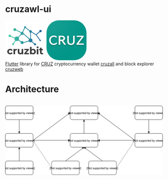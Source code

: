 # cruzawl-ui 
<img width=128 src="https://raw.githubusercontent.com/GreenAppers/cruzawl/master/cruzbit.png?sanitize=true" /> <img src="https://raw.githubusercontent.com/GreenAppers/cruzawl/master/icon.png?sanitize=true"/><br/> [Flutter](https://flutter.dev/) library for [CRUZ](https://github.com/cruzbit/cruzbit) cryptocurrency wallet [cruzall](https://github.com/GreenAppers/cruzall) and block explorer [cruzweb](https://github.com/GreenAppers/cruzweb)

# Architecture
<br/><img src="https://raw.githubusercontent.com/GreenAppers/cruzawl/master/diagram.svg?sanitize=true" />
